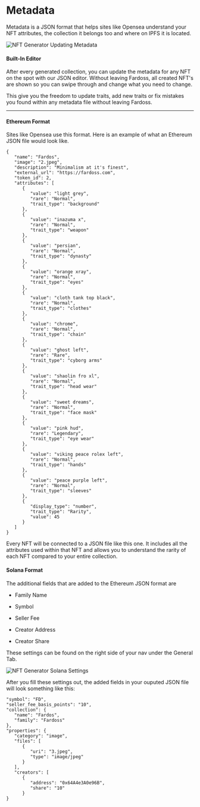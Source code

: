 # Metadata

Metadata is a JSON format that helps sites like Opensea understand your NFT attributes, the collection it belongs too and where on IPFS it is located. 

![NFT Generator Updating Metadata](https://s3.amazonaws.com/cdn.fardoss.com/docs_content/Updating%20Metadata.png)

#### Built-In Editor

After every generated collection, you can update the metadata for any NFT on the spot with our JSON editor. Without leaving Fardoss, all created NFT's are shown so you can swipe through and change what you need to change.

This give you the freedom to update traits, add new traits or fix mistakes you found within any metadata file without leaving Fardoss.

---

#### Ethereum Format

Sites like Opensea use this format. Here is an example of what an Ethereum JSON file would look like.

```json5
{
   "name": "Fardos",
   "image": "2.jpeg",
   "description": "Minimalism at it's finest",
   "external_url": "https://fardoss.com",
   "token_id": 2,
   "attributes": [
      {
         "value": "light grey",
         "rare": "Normal",
         "trait_type": "background"
      },
      {
         "value": "inazuma x",
         "rare": "Normal",
         "trait_type": "weapon"
      },
      {
         "value": "persian",
         "rare": "Normal",
         "trait_type": "dynasty"
      },
      {
         "value": "orange xray",
         "rare": "Normal",
         "trait_type": "eyes"
      },
      {
         "value": "cloth tank top black",
         "rare": "Normal",
         "trait_type": "clothes"
      },
      {
         "value": "chrome",
         "rare": "Normal",
         "trait_type": "chain"
      },
      {
         "value": "ghost left",
         "rare": "Rare",
         "trait_type": "cyborg arms"
      },
      {
         "value": "shaolin fro xl",
         "rare": "Normal",
         "trait_type": "head wear"
      },
      {
         "value": "sweet dreams",
         "rare": "Normal",
         "trait_type": "face mask"
      },
      {
         "value": "pink hud",
         "rare": "Legendary",
         "trait_type": "eye wear"
      },
      {
         "value": "viking peace rolex left",
         "rare": "Normal",
         "trait_type": "hands"
      },
      {
         "value": "peace purple left",
         "rare": "Normal",
         "trait_type": "sleeves"
      },
      {
         "display_type": "number",
         "trait_type": "Rarity",
         "value": 45
      }
   ]
}
```

Every NFT will be connected to a JSON file like this one. It includes all the attributes used within that NFT and allows you to understand the rarity of each NFT compared to your entire collection.

#### Solana Format

The additional fields that are added to the Ethereum JSON format are 

- Family Name

- Symbol

- Seller Fee

- Creator Address

- Creator Share

These settings can be found on the right side of your nav under the General Tab.

![NFT Generator Solana Settings](https://s3.amazonaws.com/cdn.fardoss.com/docs_content/Solana%20Settings%20Left%20Nav.png)

After you fill these settings out, the added fields in your ouputed JSON file will look something like this:

```json5
"symbol": "FD",
"seller_fee_basis_points": "10",
"collection": {
   "name": "Fardos",
   "family": "Fardoss"
},
"properties": {
   "category": "image",
   "files": [
      {
         "uri": "3.jpeg",
         "type": "image/jpeg"
      }
   ],
   "creators": [
      {
         "address": "0x64A4e3A0e96B",
         "share": "10"
      }
}
```
